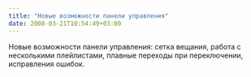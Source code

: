 ```yaml
---
title: "Новые возможности панели управления"
date: 2008-03-21T10:54:49+03:00
---
```


Новые возможности панели управления: сетка вещания, работа с несколькими плейлистами, плавные переходы при переключении, исправления ошибок.
